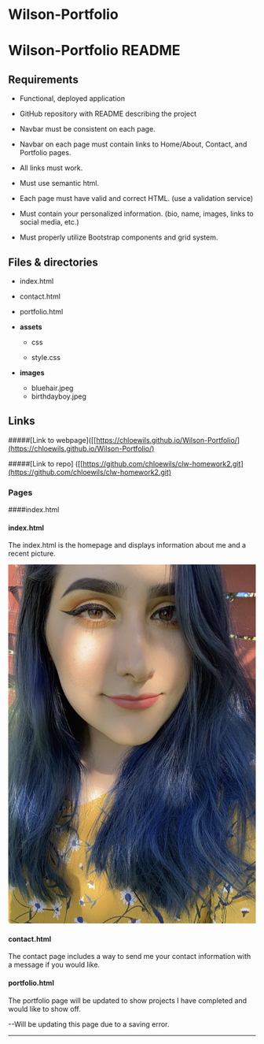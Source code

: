 #  Wilson-Portfolio

#  Wilson-Portfolio README

  

  

##  Requirements

  

* Functional, deployed application

  

* GitHub repository with README describing the project

  

* Navbar must be consistent on each page.

  

* Navbar on each page must contain links to Home/About, Contact, and Portfolio pages.

  

* All links must work.

  

* Must use semantic html.

  

* Each page must have valid and correct HTML. (use a validation service)

  

* Must contain your personalized information. (bio, name, images, links to social media, etc.)

  

* Must properly utilize Bootstrap components and grid system.

  

##  Files & directories

  

* index&#46;html

* contact&#46;html

* portfolio&#46;html


* **assets**
	* css

	* style&#46;css


* **images**

	* bluehair.jpeg
	* birthdayboy.jpeg



  

##  Links

  

#####[Link to webpage]([[https://chloewils.github.io/Wilson-Portfolio/](https://chloewils.github.io/Wilson-Portfolio/)

#####[Link to repo]
([[https://github.com/chloewils/clw-homework2.git](https://github.com/chloewils/clw-homework2.git)

###  Pages

  

####index.html

####  index.html

The index.html is the homepage and displays information about me and a recent picture.

![profile picture](./assets/images/1DCC5C9A-AB13-4A9C-A3DB-3D69EA5CBC79.jpeg)

	


####  contact.html

The contact page includes a way to send me your contact information with a message if you would like.





####  portfolio.html

The portfolio page will be updated to show projects I have completed and would like to show off.

--Will be updating this page due to a saving error.



  

- - -
